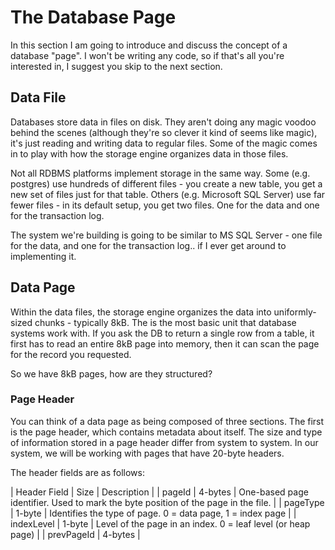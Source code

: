 # The Database Page

In this section I am going to introduce and discuss the concept of a database "page". I won't be writing any code, so if that's all you're interested in, I suggest you skip to the next section.

## Data File

Databases store data in files on disk. They aren't doing any magic voodoo behind the scenes (although they're so clever it kind of seems like magic), it's just reading and writing data to regular files. Some of the magic comes in to play with how the storage engine organizes data in those files.

Not all RDBMS platforms implement storage in the same way. Some (e.g. postgres) use hundreds of different files - you create a new table, you get a new set of files just for that table. Others (e.g. Microsoft SQL Server) use far fewer files - in its default setup, you get two files. One for the data and one for the transaction log.

The system we're building is going to be similar to MS SQL Server - one file for the data, and one for the transaction log.. if I ever get around to implementing it.

## Data Page

Within the data files, the storage engine organizes the data into uniformly-sized chunks - typically 8kB. The is the most basic unit that database systems work with. If you ask the DB to return a single row from a table, it first has to read an entire 8kB page into memory, then it can scan the page for the record you requested.

So we have 8kB pages, how are they structured?

### Page Header

You can think of a data page as being composed of three sections. The first is the page header, which contains metadata about itself. The size and type of information stored in a page header differ from system to system. In our system, we will be working with pages that have 20-byte headers.

The header fields are as follows:

| Header Field | Size | Description |
| pageId | 4-bytes | One-based page identifier. Used to mark the byte position of the page in the file. |
| pageType | 1-byte | Identifies the type of page. 0 = data page, 1 = index page |
| indexLevel | 1-byte | Level of the page in an index. 0 = leaf level (or heap page) |
| prevPageId | 4-bytes |